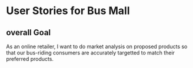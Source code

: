# User Stories for Bus Mall

## overall Goal
As an online retailer, I want to do market analysis on proposed products so that our bus-riding consumers are accurately targetted to match their preferred products.

##